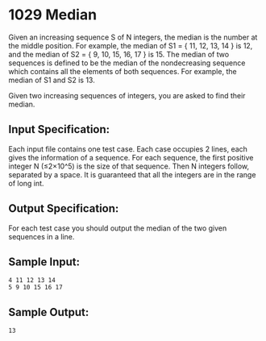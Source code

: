 # 1029 Median
Given an increasing sequence S of N integers, the median is the number at the middle position. For example, the median of S1 = { 11, 12, 13, 14 } is 12, and the median of S2 = { 9, 10, 15, 16, 17 } is 15. The median of two sequences is defined to be the median of the nondecreasing sequence which contains all the elements of both sequences. For example, the median of S1 and S2 is 13.

Given two increasing sequences of integers, you are asked to find their median.

## Input Specification:
Each input file contains one test case. Each case occupies 2 lines, each gives the information of a sequence. For each sequence, the first positive integer N (≤2×10^5) is the size of that sequence. Then N integers follow, separated by a space. It is guaranteed that all the integers are in the range of long int.

## Output Specification:
For each test case you should output the median of the two given sequences in a line.

## Sample Input:
    4 11 12 13 14
    5 9 10 15 16 17

## Sample Output:
    13